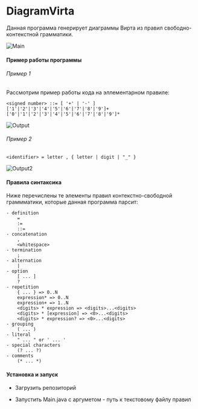# DiagramVirta

Данная программа генерирует диаграммы Вирта из правил свободно-контекстной грамматики. 

![Main](https://github.com/OLavrik/DiagramVirta/blob/master/main.png)

#### Пример работы программы
###### Пример 1
Рассмотрим пример работы кода на эллементарном правиле:

```
<signed number> ::= [ '+' | '-' ] ['1'|'2'|'3'|'4'|'5'|'6'|'7'|'8'|'9']+ ['0'|'1'|'2'|'3'|'4'|'5'|'6'|'7'|'8'|'9']*
```

![Output](https://github.com/OLavrik/DiagramVirta/blob/master/example_output.jpg)

###### Пример 2

```
<identifier> = letter , { letter | digit | "_" } 
```

![Output2](https://github.com/OLavrik/DiagramVirta/blob/master/example_output2.jpg)
#### Правила синтаксика 

Ниже перечислены те элементы правил контекстно-свободной граммматики, которые данная программа парсит:

```
- definition
    =
    :=
    ::=
- concatenation
    ,
    <whitespace>
- termination
    ;
- alternation
    |
- option
    [ ... ]
    ?
- repetition
    { ... } => 0..N
    expression* => 0..N
    expression+ => 1..N
    <digits> * expression => <digits>...<digits>
    <digits> * [expression] => <0>...<digits>
    <digits> * expression? => <0>...<digits>
- grouping
    ( ... )
- literal
    " ... " or ' ... '
- special characters
    (? ... ?)
- comments
    (* ... *)
 ```

#### Установка и запуск

*  Загрузить репозиторий 

*  Запустить Main.java с аргуметом - путь к текстовому файлу правил
